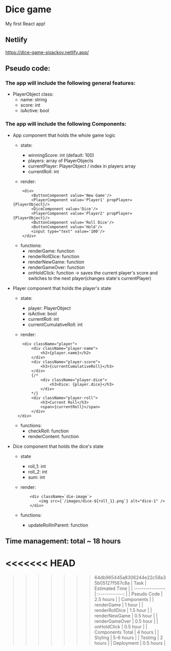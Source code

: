 # Dice game

My first React app!

## Netlify

https://dice-game-sisackov.netlify.app/

## Pseudo code:

### The app will include the following general features:

-   PlayerObject class:
    -   name: string
    -   score: int
    -   isActive: bool

### The app will include the following Components:

-   App component that holds the whole game logic

    -   state:

        -   winningScore: int (default: 100)
        -   players: array of PlayerObjects
        -   currentPlayer: PlayerObject / index in players array
        -   currentRoll: int

    -   render:

    ```
        <div>
            <ButtonComponent value='New Game'/>
            <PlayerComponent value='Player1' propPlayer={PlayerObject}/>
            <DiceComponent value='Dice'/>
            <PlayerComponent value='Player2' propPlayer={PlayerObject}/>
            <ButtonComponent value='Roll Dice'/>
            <ButtonComponent value='Hold'/>
            <input type="text" value='100'/>
        </div>
    ```

    -   functions:
        -   renderGame: function
        -   renderRollDice: function
        -   renderNewGame: function
        -   renderGameOver: function
        -   onHoldClick: function -> saves the current player's score and switches to the next player(changes state's currentPlayer)

-   Player component that holds the player's state

    -   state:

        -   player: PlayerObject
        -   isActive: bool
        -   currentRoll: int
        -   currentCumulativeRoll: int

    -   render:

    ```
        <div className="player">
            <div className="player-name">
                <h2>{player.name}</h2>
            </div>
            <div className="player-score">
                <h3>{currentCumulativeRoll}</h3>
            </div>
            {/*
                <div className="player-dice">
                    <h3>Dice: {player.dice}</h3>
                </div>
            */}
            <div className="player-roll">
                <h3>Current Roll</h3>
                <span>{currentRoll}</span>
            </div>
      </div>
    ```

    -   functions:
        -   checkRoll: function
        -   renderContent: function

-   Dice component that holds the dice's state

    -   state

        -   roll_1: int
        -   roll_2: int
        -   sum: int

    -   render:

        ```
            <div className=`die-image`>
                <img src={`/images/dice-${roll_1}.png`} alt="dice-1" />
            </div>
        ```

    -   functions:
        -   updateRollInParent: function

## Time management: total ~ 18 hours

<<<<<<< HEAD
=======

>>>>>>> 64db965445a8306244e22c58a35b05127f567c8a
|       Task       | Estimated Time |
| :--------------: | :------------: |
|   Pseudo Code    |   2.5 hours    |
|    Components    |
|    renderGame    |     1 hour     |
|  renderRollDice  |    1.5 hour    |
|  renderNewGame   |    0.5 hour    |
|  renderGameOver  |    0.5 hour    |
|   onHoldClick    |    0.5 hour    |
| Components Total |    4 hours     |
|     Styling      |   5-6 hours    |
|     Testing      |    2 hours     |
|    Deployment    |   0.5 hours    |
